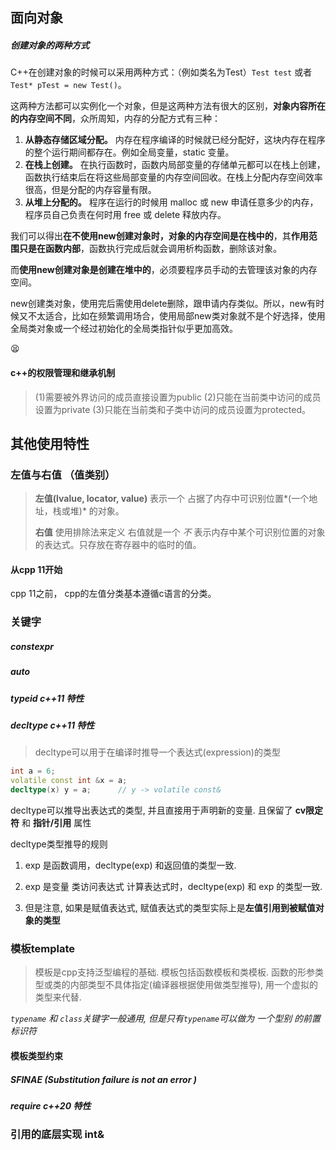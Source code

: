 ## 面向对象

##### 创建对象的两种方式

C++在创建对象的时候可以采用两种方式：（例如类名为Test）`Test test` 或者 `Test* pTest = new Test()`。

这两种方法都可以实例化一个对象，但是这两种方法有很大的区别，**对象内容所在的内存空间不同**，众所周知，内存的分配方式有三种：

1. **从静态存储区域分配。** 内存在程序编译的时候就已经分配好，这块内存在程序的整个运行期间都存在。例如全局变量，static 变量。
2. **在栈上创建。** 在执行函数时，函数内局部变量的存储单元都可以在栈上创建，函数执行结束后在将这些局部变量的内存空间回收。在栈上分配内存空间效率很高，但是分配的内存容量有限。
3. **从堆上分配的。** 程序在运行的时候用 malloc 或 new 申请任意多少的内存，程序员自己负责在何时用 free 或 delete 释放内存。

我们可以得出**在不使用new创建对象时，对象的内存空间是在栈中的**，其**作用范围只是在函数内部**，函数执行完成后就会调用析构函数，删除该对象。

而**使用new创建对象是创建在堆中的**，必须要程序员手动的去管理该对象的内存空间。

new创建类对象，使用完后需使用delete删除，跟申请内存类似。所以，new有时候又不太适合，比如在频繁调用场合，使用局部new类对象就不是个好选择，使用全局类对象或一个经过初始化的全局类指针似乎更加高效。

:tired_face:

#### c++的权限管理和继承机制

> (1)需要被外界访问的成员直接设置为public
> (2)只能在当前类中访问的成员设置为private
> (3)只能在当前类和子类中访问的成员设置为protected。







## 其他使用特性

### 左值与右值 （值类别）

> **左值(lvalue, locator, value)** 表示一个 占据了内存中可识别位置*(一个地址，栈或堆)* 的对象。
>
> **右值**   使用排除法来定义 右值就是一个 *不* 表示内存中某个可识别位置的对象的表达式。只存放在寄存器中的临时的值。

#### 从cpp 11开始

cpp 11之前， cpp的左值分类基本遵循c语言的分类。 









### 关键字

##### constexpr 

##### auto

##### typeid *c++11 特性*



##### decltype *c++11 特性*

> decltype可以用于在编译时推导一个表达式(expression)的类型

```cpp
int a = 6;
volatile const int &x = a;
decltype(x) y = a;		// y -> volatile const& 
```

decltype可以推导出表达式的类型, 并且直接用于声明新的变量. 且保留了 **cv限定符** 和 **指针/引用** 属性

decltype类型推导的规则

1.  exp 是函数调用，decltype(exp) 和返回值的类型一致.

2.  exp 是变量 类访问表达式 计算表达式时，decltype(exp) 和 exp 的类型一致.

   1. 但是注意, 如果是赋值表达式, 赋值表达式的类型实际上是**左值引用到被赋值对象的类型**

      



### 模板template

> 模板是cpp支持泛型编程的基础. 模板包括函数模板和类模板. 函数的形参类型或类的内部类型不具体指定(编译器根据使用做类型推导), 用一个虚拟的类型来代替.
>

*`typename` 和 `class`关键字一般通用, 但是只有`typename`可以做为 一个型别 的前置标识符*



#### 模板类型约束



##### SFINAE (Substitution failure is not an error ) 



##### require  *c++20 特性*









### 引用的底层实现 int&



